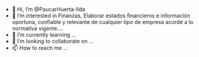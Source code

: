 - 👋 Hi, I’m @PaucarHuerta-Ilda
- 👀 I’m interested in Finanzas, Elaborar estados financieros e información oportuna, confiable y relevante de cualquier tipo de empresa acorde a lo normativa vigente....
- 🌱 I’m currently learning ...
- 💞️ I’m looking to collaborate on ...
- 📫 How to reach me ...

<!---
PaucarHuerta-Ilda/PaucarHuerta-Ilda is a ✨ special ✨ repository because its `README.md` (this file) appears on your GitHub profile.
You can click the Preview link to take a look at your changes.
--->
